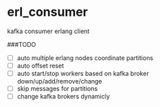 # erl_consumer
kafka consumer erlang client

###TODO
- [ ] auto multiple erlang nodes coordinate partitions
- [ ] auto offset reset
- [ ] auto start/stop workers based on kafka broker down/up/add/remove/change
- [ ] skip messages for partitions
- [ ] change kafka brokers dynamicly
